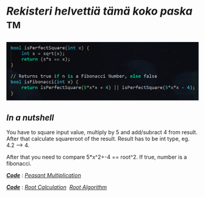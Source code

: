 # _Rekisteri helvettiä tämä koko paska_ <sup>TM<sup>

_![alt_text](https://raw.githubusercontent.com/Jan-Aarela/Fibonacci-y86/refs/heads/main/pics/Fibonacci%20code%20in%20C.png)_

## _In a nutshell_
You have to square input value, multiply by 5 and add/subract 4 from result. 
After that calculate squareroot of the result. 
Result has to be int type, eg. 4.2 --> 4.

After that you need to compare 5*x^2+-4 == root^2.
If true, number is a fibonacci.


***[Code](https://raw.githubusercontent.com/Jan-Aarela/Fibonacci-y86/refs/heads/main/Extras/Multiplication)*** : _[Peasant Multiplication](https://raw.githubusercontent.com/Jan-Aarela/Fibonacci-y86/refs/heads/main/pics/multiplication.jpg)_

***[Code](https://raw.githubusercontent.com/Jan-Aarela/Fibonacci-y86/refs/heads/main/Extras/Root)‎*** : _[Root Calculation](https://raw.githubusercontent.com/Jan-Aarela/Fibonacci-y86/refs/heads/main/pics/squarred.jpg)_
‎ _[Root Algorithm](https://raw.githubusercontent.com/Jan-Aarela/Fibonacci-y86/refs/heads/main/pics/Root%20algorithm.jpg)_


